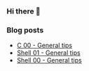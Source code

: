 ### Hi there 👋

<!--
**egydiopacheco/egydiopacheco** is a ✨ _special_ ✨ repository because its `README.md` (this file) appears on your GitHub profile.

Here are some ideas to get you started:

- 🔭 I’m currently working on ...
- 🌱 I’m currently learning ...
- 👯 I’m looking to collaborate on ...
- 🤔 I’m looking for help with ...
- 💬 Ask me about ...
- 📫 How to reach me: ...
- 😄 Pronouns: ...
- ⚡ Fun fact: ...
-->

### Blog posts
<!-- BLOG-POST-LIST:START -->
- [C 00 - General tips](https:egydiopacheco.github.io/blog/2021/07/15/General-Tips-3/)
- [Shell 01 - General tips](https:egydiopacheco.github.io/blog/2021/07/14/General-Tips-2/)
- [Shell 00 - General tips](https:egydiopacheco.github.io/blog/2021/07/13/General-Tips/)
<!-- BLOG-POST-LIST:END -->
